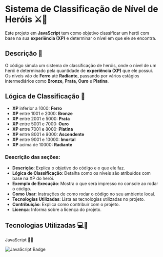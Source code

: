 # Sistema de Classificação de Nível de Heróis ⚔️👑

Este projeto em **JavaScript** tem como objetivo classificar um herói com base na sua **experiência (XP)** e determinar o nível em que ele se encontra.

## Descrição 📜

O código simula um sistema de classificação de heróis, onde o nível de um herói é determinado pela quantidade de **experiência (XP)** que ele possui. Os níveis vão de **Ferro** até **Radiante**, passando por vários estágios intermediários como **Bronze**, **Prata**, **Ouro** e **Platina**.

## Lógica de Classificação 🧠

- **XP** inferior a 1000: **Ferro**
- **XP** entre 1001 e 2000: **Bronze**
- **XP** entre 2001 e 5000: **Prata**
- **XP** entre 5001 e 7000: **Ouro**
- **XP** entre 7001 e 8000: **Platina**
- **XP** entre 8001 e 9000: **Ascendente**
- **XP** entre 9001 e 10000: **Imortal**
- **XP** acima de 10000: **Radiante**


### Descrição das seções:

- **Descrição**: Explica o objetivo do código e o que ele faz.
- **Lógica de Classificação**: Detalha como os níveis são atribuídos com base na XP do herói.
- **Exemplo de Execução**: Mostra o que será impresso no console ao rodar o código.
- **Como Usar**: Instruções de como rodar o código no seu ambiente local.
- **Tecnologias Utilizadas**: Lista as tecnologias utilizadas no projeto.
- **Contribuição**: Explica como contribuir com o projeto.
- **Licença**: Informa sobre a licença do projeto.



## Tecnologias Utilizadas 💻🔧


JavaScript 🧑‍💻

![JavaScript Badge](https://img.shields.io/badge/JavaScript-%20-yellow?style=flat-square&logo=javascript&logoColor=white&labelColor=black&color=yellow&width=250)

